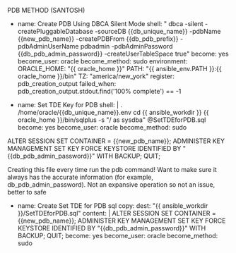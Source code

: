 
PDB METHOD (SANTOSH)

- name: Create PDB Using DBCA Silent Mode
    shell: " dbca -silent -createPluggableDatabase -sourceDB {{db_unique_name}} -pdbName {{new_pdb_name}} -createPDBFrom {{db_pdb_prefix}} -pdbAdminUserName pdbadmin -pdbAdminPassword {{db_pdb_admin_password}} -createUserTableSpace true"
    become: yes
    become_user: oracle
    become_method: sudo
    environment:
       ORACLE_HOME: "{{ oracle_home }}"
       PATH: "{{ ansible_env.PATH }}:{{ oracle_home }}/bin"
       TZ: "america/new_york"
    register: pdb_creation_output
    failed_when: pdb_creation_output.stdout.find('100% complete') == -1

- name: Set TDE Key for PDB
    shell: |
        . /home/oracle/{{db_unique_name}}.env
        cd {{ ansible_workdir }}
        {{ oracle_home }}/bin/sqlplus -s "/ as sysdba" @SetTDEforPDB.sql
    become: yes
    become_user: oracle
    become_method: sudo

ALTER SESSION SET CONTAINER = {{new_pdb_name}};
ADMINISTER KEY MANAGEMENT SET KEY FORCE KEYSTORE IDENTIFIED BY "{{db_pdb_admin_password}}" WITH BACKUP;
QUIT;

Creating this file every time run the pdb command! Want to make sure it always has the accurate information (for example, db_pdb_admin_password). Not an expansive operation so not an issue, better to safe
- name: Create Set TDE for PDB sql
    copy:
      dest: "{{ ansible_workdir }}/SetTDEforPDB.sql"
      content: |
        ALTER SESSION SET CONTAINER = {{new_pdb_name}};
        ADMINISTER KEY MANAGEMENT SET KEY FORCE KEYSTORE IDENTIFIED BY "{{db_pdb_admin_password}}" WITH BACKUP;
        QUIT;
    become: yes
    become_user: oracle
    become_method: sudo